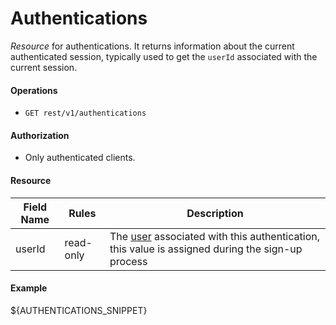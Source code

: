 Authentications
===============
_Resource_ for authentications. It returns information about the current authenticated session, typically used to get the `userId` associated with the current session.

#### Operations
* `GET rest/v1/authentications`

#### Authorization
* Only authenticated clients.

#### Resource
| Field Name | Rules | Description |
| ---------- | ----- | ----------- |
userId | read-only | The [user][2] associated with this authentication, this value is assigned during the sign-up process

#### Example
${AUTHENTICATIONS_SNIPPET}

[2]: users.md